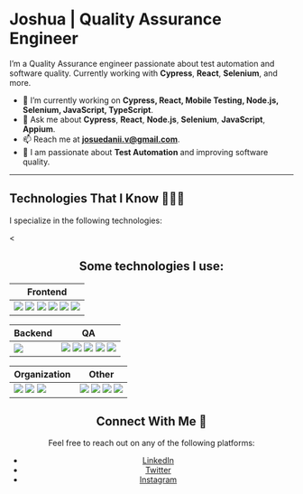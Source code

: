 # Joshua | Quality Assurance Engineer

I’m a Quality Assurance engineer passionate about test automation and software quality. Currently working with **Cypress**, **React**, **Selenium**, and more.

- 🔭 I’m currently working on **Cypress, React, Mobile Testing, Node.js, Selenium, JavaScript, TypeScript**.
- 💬 Ask me about **Cypress**, **React**, **Node.js**, **Selenium**, **JavaScript**, **Appium**.
- 📫 Reach me at **josuedanii.v@gmail.com**.
- 🎯 I am passionate about **Test Automation** and improving software quality.

---

## Technologies That I Know 👨🏻‍💻

I specialize in the following technologies:

<<h2 align="center"> Some technologies I use: </h2>

<div align="center">
  
| Frontend |
| -------- |
| <!-- FRONTEND --> <!-- ReactJS --> <img src="https://img.shields.io/badge/React-20232A?style=for-the-badge&logo=react&logoColor=61DAFB" /> <!-- HTML5 --> <img src="https://img.shields.io/badge/HTML5-E34F26?style=for-the-badge&logo=html5&logoColor=white" /> <!-- CSS --> <img src="https://img.shields.io/badge/CSS3-1572B6?style=for-the-badge&logo=css3&logoColor=white" /> <!-- Tailwind --> <img src="https://img.shields.io/badge/Tailwind_CSS-38B2AC?style=for-the-badge&logo=tailwind-css&logoColor=white" /> <!-- Typescript --> <img src="https://img.shields.io/badge/TypeScript-007ACC?style=for-the-badge&logo=typescript&logoColor=white" /> <!-- Javascript --> <img src="https://img.shields.io/badge/JavaScript-323330?style=for-the-badge&logo=javascript&logoColor=F7DF1E" />
  
</div>

<div align="center"> 
  
| Backend | QA |
| ------- | -- |
| <!-- BACKEND --> <!-- Docker --> <img src="https://img.shields.io/badge/Docker-2CA5E0?style=for-the-badge&logo=docker&logoColor=white" />                                                       | <!-- QA --> <img src="https://img.shields.io/badge/Cypress-17202C?style=for-the-badge&logo=cypress&logoColor=white" /> <img src="https://img.shields.io/badge/Postman-FF6C37?style=for-the-badge&logo=Postman&logoColor=white" /> <!-- Appium --> <img src="https://img.shields.io/badge/Appium-25B6B2?style=for-the-badge&logo=Appium&logoColor=white" /> <!-- Selenium --> <img src="https://img.shields.io/badge/Selenium-43B02A?style=for-the-badge&logo=selenium&logoColor=white" /> <!-- JUnit --> <img src="https://img.shields.io/badge/JUnit-25A162?style=for-the-badge&logo=JUnit&logoColor=white" />
  
</div>

<div align="center">

| Organization | Other |
| ------------ | ----- |
| <!-- ORGANIZATION --> <img src="https://img.shields.io/badge/Jira-0052CC?style=for-the-badge&logo=Jira&logoColor=white" /> <img src="https://img.shields.io/badge/Slack-4A154B?style=for-the-badge&logo=slack&logoColor=white" /> <img src="https://img.shields.io/badge/Notion-000000?style=for-the-badge&logo=notion&logoColor=white" /> | <!-- OTHER --> <img src="https://img.shields.io/badge/Burp%20Suite-8B0000?style=for-the-badge&logo=burp-suite&logoColor=white" /> <!-- Redes Sociales --> <a href="https://www.linkedin.com/in/josue-venegas-116608241/"><img src="https://img.shields.io/badge/LinkedIn-0077B5?style=for-the-badge&logo=linkedin&logoColor=white" /></a> <a href="https://x.com/Peluchitoxx"><img src="https://img.shields.io/badge/Twitter-1DA1F2?style=for-the-badge&logo=twitter&logoColor=white" /></a> <a href="https://www.instagram.com/josuedanii_v/"><img src="https://img.shields.io/badge/Instagram-E4405F?style=for-the-badge&logo=instagram&logoColor=white" /></a> </div>

## Connect With Me 🤝

Feel free to reach out on any of the following platforms:
- [LinkedIn](https://www.linkedin.com/in/josue-venegas-116608241/)
- [Twitter](https://x.com/Peluchitoxx)
- [Instagram](https://www.instagram.com/josuedanii_v/)